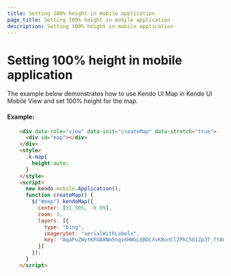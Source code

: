 ```yaml
---
title: Setting 100% height in mobile application
page_title: Setting 100% height in mobile application
description: Setting 100% height in mobile application
---
```


# Setting 100% height in mobile application

The example below demonstrates how to use Kendo UI Map in Kendo UI Mobile View and set 100% height for the map.

#### Example:

```html
    <div data-role="view" data-init="createMap" data-stretch="true">
      <div id="map"></div>
    </div>
    <style>
      .k-map{
        height:auto;
      }
    </style>
    <script>
      new kendo.mobile.Application();
      function createMap() {
        $("#map").kendoMap({
          center: [51.505, -0.09],
          zoom: 3,
          layers: [{
            type: "bing",
            imagerySet: "aerialWithLabels",
            key: "AqaPuZWytKRUA8Nm5nqvXHWGL8BDCXvK8onCl2PkC581Zp3T_fYAQBiwIphJbRAK"
          }]
        });
      }
    </script>
```
